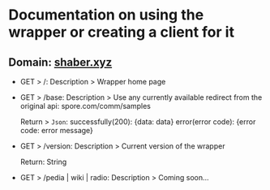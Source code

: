 # Documentation on using the wrapper or creating a client for it

## Domain: [shaber.xyz](https://shaber.xyz/)
* GET > /:
	Description > Wrapper home page

* GET > /base:
	Description > Use any currently available redirect from the original api: spore.com/comm/samples

	Return > `Json`:
		successfully(200): {data: data}
		error(error code): {error code: error message}

* GET > /version:
	Description > Current version of the wrapper

	Return: String

* GET > /pedia | wiki | radio:
	Description > Coming soon...		
